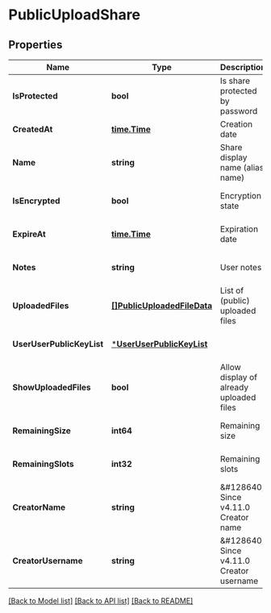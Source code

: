 # PublicUploadShare

## Properties
Name | Type | Description | Notes
------------ | ------------- | ------------- | -------------
**IsProtected** | **bool** | Is share protected by password | [default to null]
**CreatedAt** | [**time.Time**](time.Time.md) | Creation date | [default to null]
**Name** | **string** | Share display name (alias name) | [optional] [default to null]
**IsEncrypted** | **bool** | Encryption state | [optional] [default to null]
**ExpireAt** | [**time.Time**](time.Time.md) | Expiration date | [optional] [default to null]
**Notes** | **string** | User notes | [optional] [default to null]
**UploadedFiles** | [**[]PublicUploadedFileData**](PublicUploadedFileData.md) | List of (public) uploaded files | [optional] [default to null]
**UserUserPublicKeyList** | [***UserUserPublicKeyList**](UserUserPublicKeyList.md) |  | [optional] [default to null]
**ShowUploadedFiles** | **bool** | Allow display of already uploaded files | [optional] [default to null]
**RemainingSize** | **int64** | Remaining size | [optional] [default to null]
**RemainingSlots** | **int32** | Remaining slots | [optional] [default to null]
**CreatorName** | **string** | &amp;#128640; Since v4.11.0  Creator name | [default to null]
**CreatorUsername** | **string** | &amp;#128640; Since v4.11.0  Creator username | [optional] [default to null]

[[Back to Model list]](../README.md#documentation-for-models) [[Back to API list]](../README.md#documentation-for-api-endpoints) [[Back to README]](../README.md)


